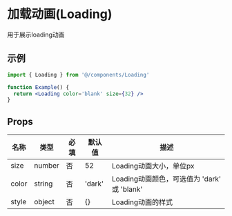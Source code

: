# 加载动画(Loading)


用于展示loading动画

## 示例

```jsx
import { Loading } from '@/components/Loading'

function Example() {
  return <Loading color='blank' size={32} />
}
```

## Props

| 名称 | 类型 | 必填 | 默认值 | 描述 |
| ---- | ---- | -------- | ------- | ----------- |
| size | number | 否 | 52 | Loading动画大小，单位px |
| color | string | 否 | 'dark' | Loading动画颜色，可选值为 'dark' 或 'blank' |
| style | object | 否 | {} | Loading动画的样式 |
